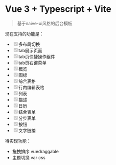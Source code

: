# Vue 3 + Typescript + Vite

> 基于naive-ui风格的后台模板

现在支持的功能是：  
*  <input type='checkbox' disabled checked>多布局切换</input>
*  <input type='checkbox' disabled checked>tab展示页面</input>
*  <input type='checkbox' disabled checked>tab页快捷操作组件</input>
*  <input type='checkbox' disabled checked>tab页右键菜单</input>
*  <input type='checkbox' disabled checked>概览</input>
*  <input type='checkbox' disabled checked>图标</input>
*  <input type='checkbox' disabled checked>综合表格</input>
*  <input type='checkbox' disabled checked>行内编辑表格</input>
*  <input type='checkbox' disabled checked>列表</input>
*  <input type='checkbox' disabled checked>描述</input>
*  <input type='checkbox' disabled checked>日历</input>
*  <input type='checkbox' disabled checked>综合表单</input>
*  <input type='checkbox' disabled checked>分步表单</input>
*  <input type='checkbox' disabled checked>按钮</input>
*  <input type='checkbox' disabled checked>文字链接</input>

待实现功能：  
* 拖拽排序  vuedraggable   
* 主题切换  var css

